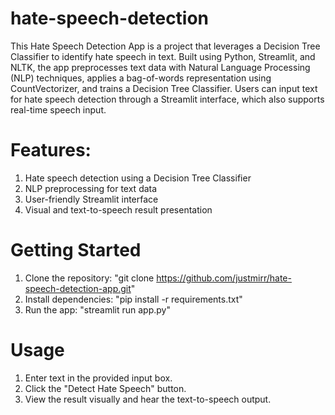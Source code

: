 # hate-speech-detection

This Hate Speech Detection App is a project that leverages a Decision Tree Classifier to identify hate speech in text. Built using Python, Streamlit, and NLTK, the app preprocesses text data with Natural Language Processing (NLP) techniques, applies a bag-of-words representation using CountVectorizer, and trains a Decision Tree Classifier. Users can input text for hate speech detection through a Streamlit interface, which also supports real-time speech input.

# Features:
1. Hate speech detection using a Decision Tree Classifier
2. NLP preprocessing for text data
3. User-friendly Streamlit interface
4. Visual and text-to-speech result presentation

# Getting Started
1. Clone the repository: "git clone https://github.com/justmirr/hate-speech-detection-app.git"
2. Install dependencies: "pip install -r requirements.txt"
3. Run the app: "streamlit run app.py"

# Usage
1. Enter text in the provided input box.
2. Click the "Detect Hate Speech" button.
3. View the result visually and hear the text-to-speech output.

